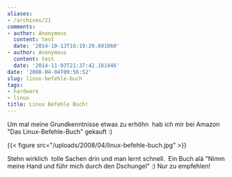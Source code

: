 ```yaml
---
aliases:
- /archives/21
comments:
- author: Anonymous
  content: test
  date: '2014-10-13T16:19:29.691060'
- author: Anonymous
  content: test
  date: '2014-11-03T21:37:42.181446'
date: '2008-04-04T09:56:52'
slug: linux-befehle-buch
tags:
- hardware
- linux
title: Linux Befehle Buch!
---
```


Um mal meine Grundkenntnisse etwas zu erhöhn  hab ich mir bei Amazon "Das
Linux-Befehle-Buch" gekauft :)

{{< figure src="/uploads/2008/04/linux-befehle-buch.jpg" >}}

Stehn wirklich  tolle Sachen drin und man lernt schnell.  Ein Buch alá
"Nimm meine Hand und führ mich durch den Dschungel" :) Nur zu empfehlen!